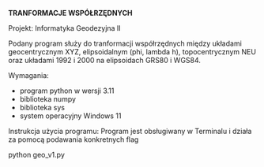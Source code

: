 ________TRANFORMACJE WSPÓŁRZĘDNYCH________ 

Projekt: Informatyka Geodezyjna II

Podany program służy do tranformacji współrzędnych między układami geocentrycznym XYZ, elipsoidalnym (phi, lambda h),
topocentrycznym NEU oraz układami 1992 i 2000 na elipsoidach GRS80 i WGS84.

Wymagania:
- program python w wersji 3.11
- biblioteka numpy 
- biblioteka sys
- system operacyjny Windows 11

Instrukcja użycia programu:
Program jest obsługiwany w Terminalu i działa za pomocą podawania konkretnych flag

  python geo_v1.py
  

